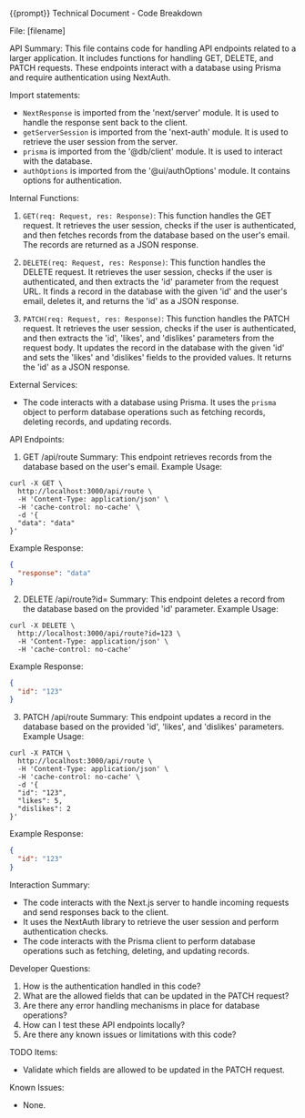 {{prompt}}
Technical Document - Code Breakdown

File: [filename]

API Summary:
This file contains code for handling API endpoints related to a larger application. It includes functions for handling GET, DELETE, and PATCH requests. These endpoints interact with a database using Prisma and require authentication using NextAuth.

Import statements:
- `NextResponse` is imported from the 'next/server' module. It is used to handle the response sent back to the client.
- `getServerSession` is imported from the 'next-auth' module. It is used to retrieve the user session from the server.
- `prisma` is imported from the '@db/client' module. It is used to interact with the database.
- `authOptions` is imported from the '@ui/authOptions' module. It contains options for authentication.

Internal Functions:
1. `GET(req: Request, res: Response)`: This function handles the GET request. It retrieves the user session, checks if the user is authenticated, and then fetches records from the database based on the user's email. The records are returned as a JSON response.

2. `DELETE(req: Request, res: Response)`: This function handles the DELETE request. It retrieves the user session, checks if the user is authenticated, and then extracts the 'id' parameter from the request URL. It finds a record in the database with the given 'id' and the user's email, deletes it, and returns the 'id' as a JSON response.

3. `PATCH(req: Request, res: Response)`: This function handles the PATCH request. It retrieves the user session, checks if the user is authenticated, and then extracts the 'id', 'likes', and 'dislikes' parameters from the request body. It updates the record in the database with the given 'id' and sets the 'likes' and 'dislikes' fields to the provided values. It returns the 'id' as a JSON response.

External Services:
- The code interacts with a database using Prisma. It uses the `prisma` object to perform database operations such as fetching records, deleting records, and updating records.

API Endpoints:
1. GET /api/route
Summary: This endpoint retrieves records from the database based on the user's email.
Example Usage:
```
curl -X GET \
  http://localhost:3000/api/route \
  -H 'Content-Type: application/json' \
  -H 'cache-control: no-cache' \
  -d '{
  "data": "data"
}'
```

Example Response:
```json
{
  "response": "data"
}
```

2. DELETE /api/route?id=<id>
Summary: This endpoint deletes a record from the database based on the provided 'id' parameter.
Example Usage:
```
curl -X DELETE \
  http://localhost:3000/api/route?id=123 \
  -H 'Content-Type: application/json' \
  -H 'cache-control: no-cache'
```

Example Response:
```json
{
  "id": "123"
}
```

3. PATCH /api/route
Summary: This endpoint updates a record in the database based on the provided 'id', 'likes', and 'dislikes' parameters.
Example Usage:
```
curl -X PATCH \
  http://localhost:3000/api/route \
  -H 'Content-Type: application/json' \
  -H 'cache-control: no-cache' \
  -d '{
  "id": "123",
  "likes": 5,
  "dislikes": 2
}'
```

Example Response:
```json
{
  "id": "123"
}
```

Interaction Summary:
- The code interacts with the Next.js server to handle incoming requests and send responses back to the client.
- It uses the NextAuth library to retrieve the user session and perform authentication checks.
- The code interacts with the Prisma client to perform database operations such as fetching, deleting, and updating records.

Developer Questions:
1. How is the authentication handled in this code?
2. What are the allowed fields that can be updated in the PATCH request?
3. Are there any error handling mechanisms in place for database operations?
4. How can I test these API endpoints locally?
5. Are there any known issues or limitations with this code?

TODO Items:
- Validate which fields are allowed to be updated in the PATCH request.

Known Issues:
- None.